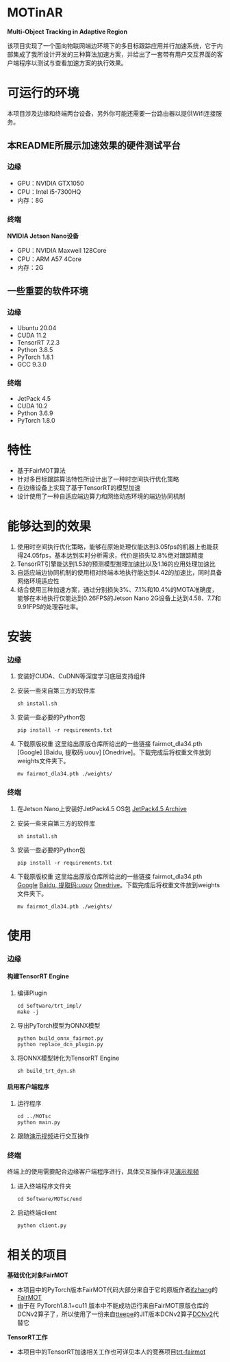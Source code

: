 # MOTinAR
 **Multi-Object Tracking in Adaptive Region** 

该项目实现了一个面向物联网端边环境下的多目标跟踪应用并行加速系统，它于内部集成了我所设计开发的三种算法加速方案，并给出了一套带有用户交互界面的客户端程序以测试与查看加速方案的执行效果。

# 可运行的环境

本项目涉及边缘和终端两台设备，另外你可能还需要一台路由器以提供Wifi连接服务。

## 本README所展示加速效果的硬件测试平台

### 边缘

- GPU：NVIDIA GTX1050
- CPU：Intel i5-7300HQ
- 内存：8G

### 终端

**NVIDIA Jetson Nano设备**

- GPU：NVIDIA Maxwell 128Core
- CPU：ARM A57 4Core
- 内存：2G

## 一些重要的软件环境

### 边缘

- Ubuntu 20.04
- CUDA 11.2
- TensorRT 7.2.3
- Python 3.8.5
- PyTorch 1.8.1
- GCC 9.3.0

### 终端

- JetPack 4.5
- CUDA 10.2
- Python 3.6.9
- PyTorch 1.8.0

# 特性

- 基于FairMOT算法
- 针对多目标跟踪算法特性所设计出了一种时空间执行优化策略
- 在边缘设备上实现了基于TensorRT的模型加速
- 设计使用了一种自适应端边算力和网络动态环境的端边协同机制

# 能够达到的效果

1. 使用时空间执行优化策略，能够在原始处理仅能达到3.05fps的机器上也能获得24.05fps，基本达到实时分析需求，代价是损失12.8%绝对跟踪精度
2. TensorRT引擎能达到1.53的预测模型推理加速比以及1.16的应用处理加速比
3. 自适应端边协同机制的使用相对终端本地执行能达到4.42的加速比，同时具备网络环境适应性
4. 结合使用三种加速方案，通过分别损失3%、7.1%和10.4%的MOTA准确度，能够在本地执行仅能达到0.26FPS的Jetson Nano 2G设备上达到4.58、7.7和9.91FPS的处理吞吐率。

# 安装

### 边缘

1. 安装好CUDA、CuDNN等深度学习底层支持组件

2. 安装一些来自第三方的软件库

   ```
   sh install.sh
   ```

3. 安装一些必要的Python包

   ```
   pip install -r requirements.txt
   ```

4. 下载原版权重 这里给出原版仓库所给出的一些链接 fairmot_dla34.pth [Google] [Baidu, 提取码:uouv] [Onedrive]。下载完成后将权重文件放到weights文件夹下。

   ```
   mv fairmot_dla34.pth ./weights/
   ```

### 终端

1. 在Jetson Nano上安装好JetPack4.5 OS包 [JetPack4.5 Archive](https://developer.nvidia.com/jetpack-sdk-45-archive)

2. 安装一些来自第三方的软件库

   ```
   sh install.sh
   ```

3. 安装一些必要的Python包

   ```
   pip install -r requirements.txt
   ```

4. 下载原版权重 这里给出原版仓库所给出的一些链接 fairmot_dla34.pth [Google](https://drive.google.com/file/d/1SFOhg_vos_xSYHLMTDGFVZBYjo8cr2fG/view?usp=sharing) [Baidu, 提取码:uouv](https://pan.baidu.com/share/init?surl=H1Zp8wrTKDk20_DSPAeEkg) [Onedrive](https://microsoftapc-my.sharepoint.com/:u:/g/personal/v-yifzha_microsoft_com/EUsj0hkTNuhKkj9bo9kE7ZsBpmHvqDz6DylPQPhm94Y08w?e=3OF4XN)。下载完成后将权重文件放到weights文件夹下。

   ```
   mv fairmot_dla34.pth ./weights/
   ```

# 使用

### 边缘

#### 构建TensorRT Engine

1. 编译Plugin

   ```
   cd Software/trt_impl/
   make -j
   ```

2. 导出PyTorch模型为ONNX模型

   ```
   python build_onnx_fairmot.py
   python replace_dcn_plugin.py
   ```

3. 将ONNX模型转化为TensorRT Engine

   ```
   sh build_trt_dyn.sh
   ```

#### 启用客户端程序

1. 运行程序

   ```
   cd ../MOTsc
   python main.py
   ```

2. 跟随[演示视频]()进行交互操作

### 终端

终端上的使用需要配合边缘客户端程序进行，具体交互操作详见[演示视频]()

1. 进入终端程序文件夹

   ```
   cd Software/MOTsc/end
   ```

2. 启动终端client

   ```
   python client.py
   ```

# 相关的项目

**基础优化对象FairMOT**

- 本项目中的PyTorch版本FairMOT代码大部分来自于它的原版作者[ifzhang](https://github.com/ifzhang)的[FairMOT](https://github.com/ifzhang/FairMOT)
- 由于在 PyTorch1.8.1+cu11 版本中不能成功运行来自FairMOT原版仓库的DCNv2算子了，所以使用了一份来自[tteepe](https://github.com/tteepe)的JIT版本DCNv2算子[DCNv2](https://github.com/tteepe/DCNv2)代替它

**TensorRT工作**

- 本项目中的TensorRT加速相关工作也可详见本人的竞赛项目[trt-fairmot](https://github.com/liu-mengyang/trt-fairmot)
